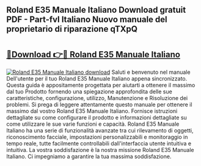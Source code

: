 ## Roland E35 Manuale Italiano Download gratuit PDF - Part-fvI Italiano Nuovo manuale del proprietario di riparazione qTXpQ

# <h2><a href="http://dfb1izv.blite.top/?on=Roland+E35+Manuale+Italiano">🔗Download 👉🔴 Roland E35 Manuale Italiano</a></h2>

[![Roland E35 Manuale Italiano download](https://i.imgur.com/lujVjoI.png)](http://dfb1izv.blite.top/?on=Roland+E35+Manuale+Italiano)
Saluti e benvenuto nel manuale Dell'utente per il tuo Roland E35 Manuale Italiano appena sincronizzato. Questa guida è appositamente progettata per aiutarti a ottenere il massimo dal tuo Prodotto fornendo una spiegazione approfondita delle sue caratteristiche, configurazione, utilizzo, Manutenzione e Risoluzione dei problemi. Si prega di leggere attentamente questo manuale per ottenere il massimo dal vostro Roland E35 Manuale Italiano. Fornisce istruzioni dettagliate su come configurare il prodotto e informazioni dettagliate su come utilizzare le sue varie funzioni e capacità. Roland E35 Manuale Italiano ha una serie di funzionalità avanzate tra cui rilevamento di oggetti, riconoscimento facciale, impostazioni personalizzabili e monitoraggio in tempo reale, tutte facilmente controllabili dall'interfaccia utente intuitiva e intuitiva. La vostra soddisfazione è la nostra missione Roland E35 Manuale Italiano. Ci impegniamo a garantire la tua massima soddisfazione.
